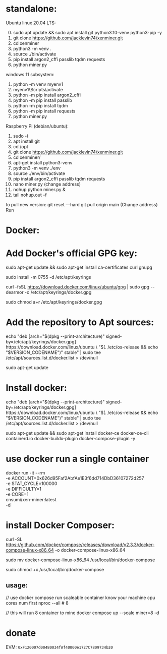 # standalone:

Ubuntu linux 20.04 LTS:

0. sudo apt update && sudo apt install git python3.10-venv python3-pip -y
1. git clone https://github.com/jacklevin74/xenminer.git
2. cd xenminer
3. python3 -m venv .
4. source ./bin/activate
5. pip install argon2_cffi passlib tqdm requests
6. python miner.py

windows 11 subsystem:

1. python -m venv myenv1  
2. myenv1\Scripts\activate
3. python -m pip install argon2_cffi
4. python -m pip install passlib
5. python -m pip install tqdm
6. python -m pip install requests
7. python miner.py

Raspberry Pi (debian/ubuntu):

1. sudo -i
2. apt install git
3. cd /opt
4. git clone https://github.com/jacklevin74/xenminer.git
5. cd xenminer/
6. apt-get install python3-venv
7. python3 -m venv ./env
8. source ./env/bin/activate
9. pip install argon2_cffi passlib tqdm requests 
13. nano miner.py (change address)
14. nohup python miner.py &
15. tail nohup.out -f

to pull new version:
git reset —hard
git pull origin main
(Change address)
Run

# Docker:
# Add Docker's official GPG key:

sudo apt-get update && sudo apt-get install ca-certificates curl gnupg

sudo install -m 0755 -d /etc/apt/keyrings

curl -fsSL https://download.docker.com/linux/ubuntu/gpg | sudo gpg --dearmor -o /etc/apt/keyrings/docker.gpg

sudo chmod a+r /etc/apt/keyrings/docker.gpg

# Add the repository to Apt sources:

echo "deb [arch="$(dpkg --print-architecture)" signed-by=/etc/apt/keyrings/docker.gpg] https://download.docker.com/linux/ubuntu \
  "$(. /etc/os-release && echo "$VERSION_CODENAME")" stable" | sudo tee /etc/apt/sources.list.d/docker.list > /dev/null
  
sudo apt-get update

# Install docker:

echo "deb [arch="$(dpkg --print-architecture)" signed-by=/etc/apt/keyrings/docker.gpg] https://download.docker.com/linux/ubuntu \
  "$(. /etc/os-release && echo "$VERSION_CODENAME")" stable" | sudo tee /etc/apt/sources.list.d/docker.list > /dev/null
  
  sudo apt-get update && sudo apt-get install docker-ce docker-ce-cli containerd.io docker-buildx-plugin docker-compose-plugin -y

# use docker run a single container

docker run -it --rm \
    -e ACCOUNT=0x626d95Faf2AbfAe1E3f6dd714DbD36107272d257 \
    -e STAT_CYCLE=100000 \
    -e DIFFICULTY=1 \
    -e CORE=1 \
    cnsumi/xen-miner:latest \
    -d

# install Docker Composer:

curl -SL https://github.com/docker/compose/releases/download/v2.3.3/docker-compose-linux-x86_64 -o  docker-compose-linux-x86_64

sudo mv docker-compose-linux-x86_64 /usr/local/bin/docker-compose

sudo chmod +x /usr/local/bin/docker-compose

## usage:
// use docker compose run scaleable container know your machine cpu cores num first
nproc --all # 8

// this will run 8 container to mine
docker compose up --scale miner=8 -d



# donate
EVM: `0xF120007d00480034fAf40000e1727C7809734b20`

